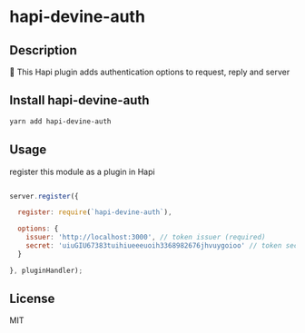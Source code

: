 # hapi-devine-auth

## Description

🔧  This Hapi plugin adds authentication options to request, reply and server

## Install hapi-devine-auth

```bash
yarn add hapi-devine-auth
```

## Usage

register this module as a plugin in Hapi

```js

server.register({

  register: require(`hapi-devine-auth`),

  options: {
    issuer: 'http://localhost:3000', // token issuer (required)
    secret: 'uiuGIU67383tuihiueeeuoih3368982676jhvuygoioo' // token secret (required)
  }

}, pluginHandler);

```

## License

MIT
